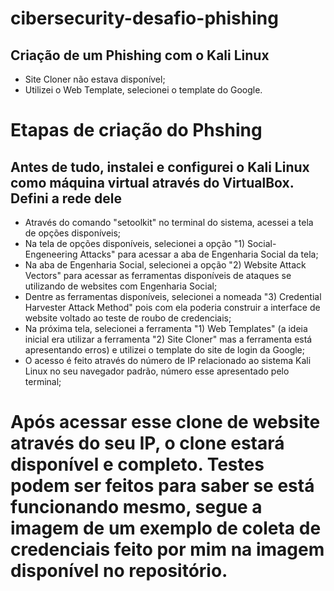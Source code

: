 # cibersecurity-desafio-phishing

## Criação de um Phishing com o Kali Linux

- Site Cloner não estava disponível;
- Utilizei o Web Template, selecionei o template do Google.

# Etapas de criação do Phshing
## Antes de tudo, instalei e configurei o Kali Linux como máquina virtual através do VirtualBox. Defini a rede dele
- Através do comando "setoolkit" no terminal do sistema, acessei a tela de opções disponíveis;
- Na tela de opções disponíveis, selecionei a opção "1) Social-Engeneering Attacks" para acessar a aba de Engenharia Social da tela;
- Na aba de Engenharia Social, selecionei a opção "2) Website Attack Vectors" para acessar as ferramentas disponíveis de ataques se utilizando de websites com Engenharia Social;
- Dentre as ferramentas disponíveis, selecionei a nomeada "3) Credential Harvester Attack Method" pois com ela poderia construir a interface de website voltado ao teste de roubo de credenciais;
- Na próxima tela, selecionei a ferramenta "1) Web Templates" (a ideia inicial era utilizar a ferramenta "2) Site Cloner" mas a ferramenta está apresentando erros) e utilizei o template do site de login da Google;
- O acesso é feito através do número de IP relacionado ao sistema Kali Linux no seu navegador padrão, número esse apresentado pelo terminal;
# Após acessar esse clone de website através do seu IP, o clone estará disponível e completo. Testes podem ser feitos para saber se está funcionando mesmo, segue a imagem de um exemplo de coleta de credenciais feito por mim na imagem disponível no repositório.
